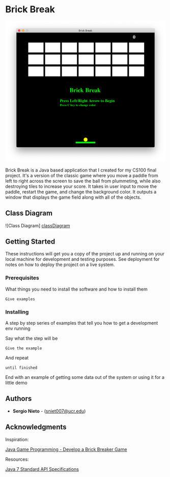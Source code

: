 # Brick Break
![Welcoming Picture][introPic]


Brick Break is a Java based application that I created for my CS100 final project. It's a version of the classic game where you move a paddle from left to right across the screen to save the ball from plummeting, while also destroying tiles to increase your score. It takes in user input to move the paddle, restart the game, and change the background color. It outputs a window that displays the game field along with all of the objects.

## Class Diagram
![Class Diagram] [classDiagram]

## Getting Started

These instructions will get you a copy of the project up and running on your local machine for development and testing purposes. See deployment for notes on how to deploy the project on a live system.

### Prerequisites

What things you need to install the software and how to install them

```
Give examples
```

### Installing

A step by step series of examples that tell you how to get a development env running

Say what the step will be

```
Give the example
```

And repeat

```
until finished
```

End with an example of getting some data out of the system or using it for a little demo


## Authors

* **Sergio Nieto** - (sniet007@ucr.edu)

## Acknowledgments

Inspiration:

[Java Game Programming - Develop a Brick Breaker Game](https://www.youtube.com/watch?v=K9qMm3JbOH0)

Resources:

[Java 7 Standard API Specifications](https://docs.oracle.com/javase/7/docs/api/)


[introPic]: https://github.com/sergioxnieto/BrickBreaker/blob/master/img/OpeningScreen.png

[classDiagram]: https://github.com/sergioxnieto/BrickBreaker/blob/master/img/BrickBreaker.png